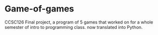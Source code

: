 # Game-of-games
CCSC126 Final project, a program of 5 games that worked on for a whole semester of intro to programming class.
now translated into Python.
